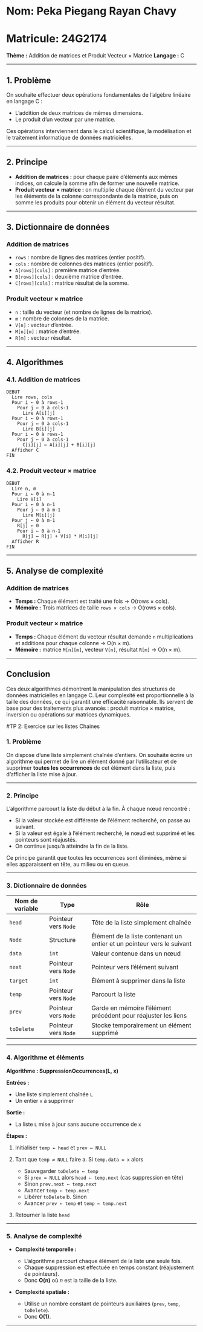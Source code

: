 # Nom: Peka Piegang Rayan Chavy
# Matricule: 24G2174

**Thème :** Addition de matrices et Produit Vecteur × Matrice
**Langage :** C

---

## 1. Problème

On souhaite effectuer deux opérations fondamentales de l’algèbre linéaire en langage C :

* L’addition de deux matrices de mêmes dimensions.
* Le produit d’un vecteur par une matrice.

Ces opérations interviennent dans le calcul scientifique, la modélisation et le traitement informatique de données matricielles.

---

## 2. Principe

* **Addition de matrices :** pour chaque paire d’éléments aux mêmes indices, on calcule la somme afin de former une nouvelle matrice.
* **Produit vecteur × matrice :** on multiplie chaque élément du vecteur par les éléments de la colonne correspondante de la matrice, puis on somme les produits pour obtenir un élément du vecteur résultat.

---

## 3. Dictionnaire de données

### Addition de matrices

* `rows` : nombre de lignes des matrices (entier positif).
* `cols` : nombre de colonnes des matrices (entier positif).
* `A[rows][cols]` : première matrice d’entrée.
* `B[rows][cols]` : deuxième matrice d’entrée.
* `C[rows][cols]` : matrice résultat de la somme.

### Produit vecteur × matrice

* `n` : taille du vecteur (et nombre de lignes de la matrice).
* `m` : nombre de colonnes de la matrice.
* `V[n]` : vecteur d’entrée.
* `M[n][m]` : matrice d’entrée.
* `R[m]` : vecteur résultat.

---

## 4. Algorithmes

### 4.1. Addition de matrices

```
DEBUT
  Lire rows, cols
  Pour i ← 0 à rows-1
    Pour j ← 0 à cols-1
      Lire A[i][j]
  Pour i ← 0 à rows-1
    Pour j ← 0 à cols-1
      Lire B[i][j]
  Pour i ← 0 à rows-1
    Pour j ← 0 à cols-1
      C[i][j] ← A[i][j] + B[i][j]
  Afficher C
FIN
```

### 4.2. Produit vecteur × matrice

```
DEBUT
  Lire n, m
  Pour i ← 0 à n-1
    Lire V[i]
  Pour i ← 0 à n-1
    Pour j ← 0 à m-1
      Lire M[i][j]
  Pour j ← 0 à m-1
    R[j] ← 0
    Pour i ← 0 à n-1
      R[j] ← R[j] + V[i] * M[i][j]
  Afficher R
FIN
```

---

## 5. Analyse de complexité

### Addition de matrices

* **Temps :** Chaque élément est traité une fois → O(rows × cols).
* **Mémoire :** Trois matrices de taille `rows × cols` → O(rows × cols).

### Produit vecteur × matrice

* **Temps :** Chaque élément du vecteur résultat demande `n` multiplications et additions pour chaque colonne → O(n × m).
* **Mémoire :** matrice `M[n][m]`, vecteur `V[n]`, résultat `R[m]` → O(n × m).

---

## Conclusion

Ces deux algorithmes démontrent la manipulation des structures de données matricielles en langage C. Leur complexité est proportionnelle à la taille des données, ce qui garantit une efficacité raisonnable. Ils servent de base pour des traitements plus avancés : produit matrice × matrice, inversion ou opérations sur matrices dynamiques.


#TP 2: Exercice sur les listes Chaines

### 1. Problème

On dispose d’une liste simplement chaînée d’entiers. On souhaite écrire un algorithme qui permet de lire un élément donné par l’utilisateur et de supprimer **toutes les occurrences** de cet élément dans la liste, puis d’afficher la liste mise à jour.

---

### 2. Principe

L’algorithme parcourt la liste du début à la fin. À chaque nœud rencontré :

* Si la valeur stockée est différente de l’élément recherché, on passe au suivant.
* Si la valeur est égale à l’élément recherché, le nœud est supprimé et les pointeurs sont réajustés.
* On continue jusqu’à atteindre la fin de la liste.

Ce principe garantit que toutes les occurrences sont éliminées, même si elles apparaissent en tête, au milieu ou en queue.

---

### 3. Dictionnaire de données

| Nom de variable | Type                 | Rôle                                                                   |
| --------------- | -------------------- | ---------------------------------------------------------------------- |
| `head`          | Pointeur vers `Node` | Tête de la liste simplement chaînée                                    |
| `Node`          | Structure            | Élément de la liste contenant un entier et un pointeur vers le suivant |
| `data`          | `int`                | Valeur contenue dans un nœud                                           |
| `next`          | Pointeur vers `Node` | Pointeur vers l’élément suivant                                        |
| `target`        | `int`                | Élément à supprimer dans la liste                                      |
| `temp`          | Pointeur vers `Node` | Parcourt la liste                                                      |
| `prev`          | Pointeur vers `Node` | Garde en mémoire l’élément précédent pour réajuster les liens          |
| `toDelete`      | Pointeur vers `Node` | Stocke temporairement un élément supprimé                              |

---

### 4. Algorithme et éléments

**Algorithme : SuppressionOccurrences(L, x)**

**Entrées :**

* Une liste simplement chaînée `L`
* Un entier `x` à supprimer

**Sortie :**

* La liste `L` mise à jour sans aucune occurrence de `x`

**Étapes :**

1. Initialiser `temp ← head` et `prev ← NULL`
2. Tant que `temp ≠ NULL` faire
   a. Si `temp.data = x` alors

   * Sauvegarder `toDelete ← temp`
   * Si `prev = NULL` alors `head ← temp.next` (cas suppression en tête)
   * Sinon `prev.next ← temp.next`
   * Avancer `temp ← temp.next`
   * Libérer `toDelete`
     b. Sinon
   * Avancer `prev ← temp` et `temp ← temp.next`
3. Retourner la liste `head`

---

### 5. Analyse de complexité

* **Complexité temporelle :**

  * L’algorithme parcourt chaque élément de la liste une seule fois.
  * Chaque suppression est effectuée en temps constant (réajustement de pointeurs).
  * Donc **O(n)** où *n* est la taille de la liste.

* **Complexité spatiale :**

  * Utilise un nombre constant de pointeurs auxiliaires (`prev`, `temp`, `toDelete`).
  * Donc **O(1)**.

---


